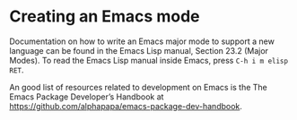 # Creating an Emacs mode

Documentation on how to write an Emacs major mode to support a new language
can be found in the Emacs Lisp manual, Section 23.2 (Major Modes).  To read
the Emacs Lisp manual inside Emacs, press `C-h i m elisp RET`.

An good list of resources related to development on Emacs is the The Emacs
Package Developer’s Handbook at
https://github.com/alphapapa/emacs-package-dev-handbook.

